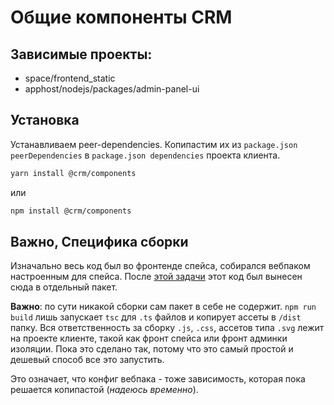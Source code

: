 # Общие компоненты CRM

## Зависимые проекты:

-   space/frontend_static
-   apphost/nodejs/packages/admin-panel-ui

## Установка

Устанавливаем peer-dependencies.
Копипастим их из `package.json peerDependencies` в `package.json dependencies` проекта клиента.

```sh
yarn install @crm/components
```

или

```sh
npm install @crm/components
```

## Важно, Специфика сборки

Изначально весь код был во фронтенде спейса, собирался вебпаком настроенным для спейса.
После [этой задачи](https://st.yandex-team.ru/CRM-18844) этот код был вынесен сюда в отдельный пакет.

**Важно**: по сути никакой сборки сам пакет в себе не содержит.
`npm run build` лишь запускает `tsc` для `.ts` файлов и копирует ассеты в `/dist` папку.
Вся ответственность за сборку `.js`, `.css`, ассетов типа `.svg` лежит на проекте клиенте, такой как фронт спейса или фронт админки изоляции.
Пока это сделано так, потому что это самый простой и дешевый способ все это запустить.

Это означает, что конфиг вебпака - тоже зависимость, которая пока решается копипастой (_надеюсь временно_).
